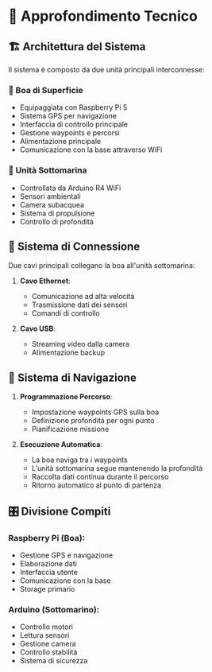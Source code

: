 # 📝 Approfondimento Tecnico

## 🏗️ Architettura del Sistema

Il sistema è composto da due unità principali interconnesse:

### 🛟 Boa di Superficie
- Equipaggiata con Raspberry Pi 5
- Sistema GPS per navigazione
- Interfaccia di controllo principale
- Gestione waypoints e percorsi
- Alimentazione principale
- Comunicazione con la base attraverso WiFi

### 🤿 Unità Sottomarina
- Controllata da Arduino R4 WiFi
- Sensori ambientali
- Camera subacquea
- Sistema di propulsione
- Controllo di profondità

## 🔌 Sistema di Connessione

Due cavi principali collegano la boa all'unità sottomarina:
1. **Cavo Ethernet**: 
   - Comunicazione ad alta velocità
   - Trasmissione dati dei sensori
   - Comandi di controllo
   
2. **Cavo USB**:
   - Streaming video dalla camera
   - Alimentazione backup

## 🎯 Sistema di Navigazione

1. **Programmazione Percorso**:
   - Impostazione waypoints GPS sulla boa
   - Definizione profondità per ogni punto
   - Pianificazione missione

2. **Esecuzione Automatica**:
   - La boa naviga tra i waypoints
   - L'unità sottomarina segue mantenendo la profondità
   - Raccolta dati continua durante il percorso
   - Ritorno automatico al punto di partenza

## 🎛️ Divisione Compiti

### Raspberry Pi (Boa):
- Gestione GPS e navigazione
- Elaborazione dati
- Interfaccia utente
- Comunicazione con la base
- Storage primario

### Arduino (Sottomarino):
- Controllo motori
- Lettura sensori
- Gestione camera
- Controllo stabilità
- Sistema di sicurezza
